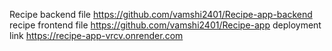 Recipe backend file https://github.com/vamshi2401/Recipe-app-backend 
recipe frontend file https://github.com/vamshi2401/Recipe-app
deployment link https://recipe-app-vrcv.onrender.com
